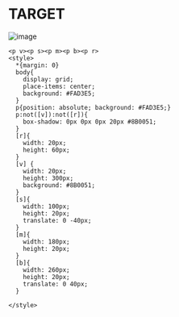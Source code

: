 # TARGET

![image](https://github.com/gaschneider/cssbattle/assets/16023844/addf8943-b781-4448-a69e-d268bc0230da)

```
<p v><p s><p m><p b><p r>
<style>
  *{margin: 0}
  body{
    display: grid;
    place-items: center;
    background: #FAD3E5;
  }
  p{position: absolute; background: #FAD3E5;}
  p:not([v]):not([r]){
    box-shadow: 0px 0px 0px 20px #8B0051;
  }
  [r]{
    width: 20px;
    height: 60px;
  }
  [v] {
    width: 20px;
    height: 300px;
    background: #8B0051;
  }
  [s]{
    width: 100px;
    height: 20px;
    translate: 0 -40px;
  }
  [m]{
    width: 180px;
    height: 20px;
  }
  [b]{
    width: 260px;
    height: 20px;
    translate: 0 40px;
  }
  
</style>
```
